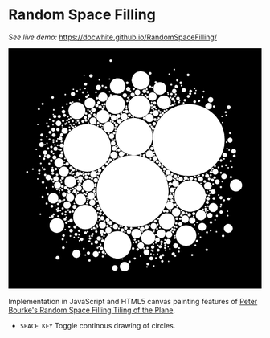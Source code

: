 # Random Space Filling

*See live demo:* https://docwhite.github.io/RandomSpaceFilling/

![Preview](https://raw.githubusercontent.com/docwhite/RandomSpaceFilling/master/preview.png)

Implementation in JavaScript and HTML5 canvas painting features of
[Peter Bourke's Random Space Filling Tiling of the Plane](http://paulbourke.net/texture_colour/randomtile/).

* `SPACE KEY` Toggle continous drawing of circles.
